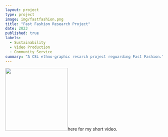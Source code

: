 ```yaml
---
layout: project
type: project
image: img/fastfashion.png
title: "Fast Fashion Research Project"
date: 2023
published: true
labels:
  - Sustainability
  - Video Production
  - Community Service
summary: "A CSL ethno-graphic resarch project reguarding Fast Fashion."
---
```


<div class="text-center p-4">
  <img width="200px" src="../img/ffc.png >


Over the summer of 2023, I enrolled in a sociology class where we were conducted to perform a CSL(community service learning) project. In my hometown in Northern California, we have multiple giant thriftstores that are mostly ran by volunteer efforts from the community. I thought this would be a perfect opprutunity to partake and as well get first hand experience in a small part of the fast 
fashion problem. Studying in a smaller town such as mine allows you to see the direct and immediate consequences of consumerist habits while recognizing the potential for meaningful change and positive impacts.

For this project, I spent many hours volunteering at the thrift store helping in all aspects there was to offer. The experiences I had here still influence my mindset especially partaining to consumerism and fashion. In this project I undergo a micro, meso and macro level of analyis while relating my findings to other theoretical frameworks and socialogical theorists. 





If your curious to learn more about fast fashion click [here](https://www.youtube.com/watch?v=8zACQA8Vjxs) for my short video.
